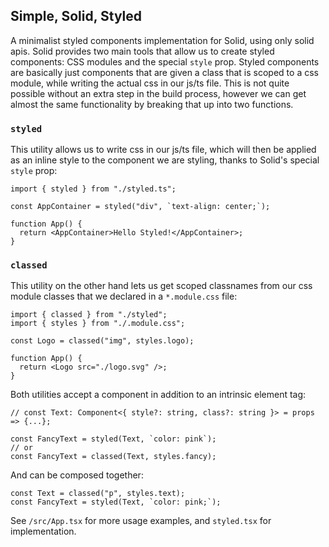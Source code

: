 ## Simple, Solid, Styled
A minimalist styled components implementation for Solid, using only solid apis. Solid provides two main tools that allow us to create styled  components: CSS modules and the special `style` prop. Styled components are basically just components that are given a class that is scoped to a css module, while writing the actual css in our js/ts file. This is not quite possible without an extra step in the build process, however we can get almost the same functionality by breaking that up into two functions.

### `styled`
This utility allows us to write css in our js/ts file, which will then be applied as an inline style to the component we are styling, thanks to Solid's special `style` prop:
```
import { styled } from "./styled.ts";

const AppContainer = styled("div", `text-align: center;`);

function App() {
  return <AppContainer>Hello Styled!</AppContainer>;
}
```

### `classed`
This utility on the other hand lets us get scoped classnames from our css module classes that we declared in a `*.module.css` file:
```
import { classed } from "./styled";
import { styles } from "./.module.css";

const Logo = classed("img", styles.logo);

function App() {
  return <Logo src="./logo.svg" />;
}
```

Both utilities accept a component in addition to an intrinsic element tag:
```
// const Text: Component<{ style?: string, class?: string }> = props => {...};

const FancyText = styled(Text, `color: pink`);
// or
const FancyText = classed(Text, styles.fancy);
```

And can be composed together:
```
const Text = classed("p", styles.text);
const FancyText = styled(Text, `color: pink;`);
```

See `/src/App.tsx` for more usage examples, and `styled.tsx` for implementation.